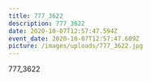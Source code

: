 ```yaml
---
title: 777_3622
description: 777_3622
date: 2020-10-07T12:57:47.594Z
event_date: 2020-10-07T12:57:47.609Z
picture: /images/uploads/777_3622.jpg
---
```

777_3622